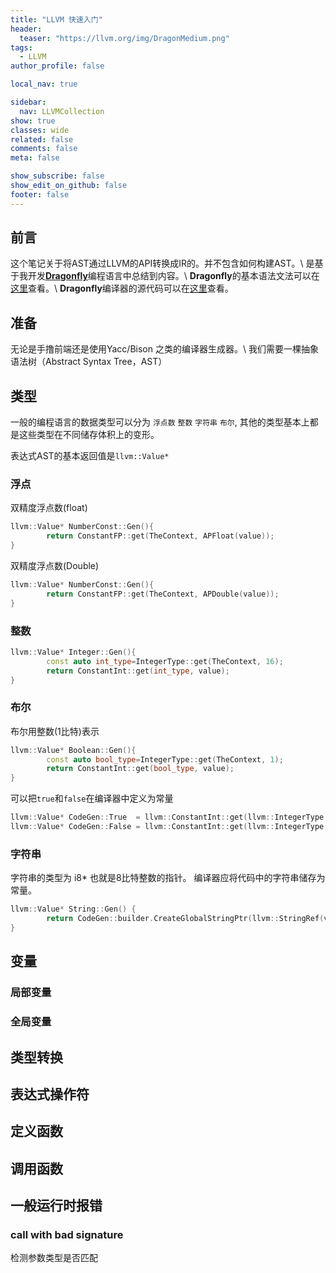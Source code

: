 ```yaml
---
title: "LLVM 快速入门"
header:
  teaser: "https://llvm.org/img/DragonMedium.png"
tags:
  - LLVM
author_profile: false

local_nav: true

sidebar:
  nav: LLVMCollection
show: true
classes: wide
related: false
comments: false
meta: false

show_subscribe: false
show_edit_on_github: false
footer: false
---
```



## 前言
这个笔记关于将AST通过LLVM的API转换成IR的。并不包含如何构建AST。\\
是基于我开发[**Dragonfly**](http://dragonfly-lang.org/)编程语言中总结到内容。\\
**Dragonfly**的基本语法文法可以在[这里](http://www.dragonfly-lang.org/#/en-us/lexical)查看。\\
**Dragonfly**编译器的源代码可以在[这里](https://github.com/Asixa/Dragonfly/tree/development)查看。

## 准备
无论是手撸前端还是使用Yacc/Bison 之类的编译器生成器。\\
我们需要一棵抽象语法树（Abstract Syntax Tree，AST）

## 类型
一般的编程语言的数据类型可以分为 `浮点数` `整数` `字符串` `布尔`,
其他的类型基本上都是这些类型在不同储存体积上的变形。

表达式AST的基本返回值是`llvm::Value*`
### 浮点
双精度浮点数(float)
``` cpp
llvm::Value* NumberConst::Gen(){
		return ConstantFP::get(TheContext, APFloat(value));
}
```
双精度浮点数(Double)
``` cpp
llvm::Value* NumberConst::Gen(){
		return ConstantFP::get(TheContext, APDouble(value));
}
```

### 整数
```cpp
llvm::Value* Integer::Gen(){
		const auto int_type=IntegerType::get(TheContext, 16);
		return ConstantInt::get(int_type, value);
}
```
### 布尔
布尔用整数(1比特)表示
``` cpp
llvm::Value* Boolean::Gen(){
		const auto bool_type=IntegerType::get(TheContext, 1);
		return ConstantInt::get(bool_type, value);
}
```
可以把`true`和`false`在编译器中定义为常量
``` cpp
llvm::Value* CodeGen::True  = llvm::ConstantInt::get(llvm::IntegerType::get(CodeGen::the_context, 1), 1);
llvm::Value* CodeGen::False = llvm::ConstantInt::get(llvm::IntegerType::get(CodeGen::the_context, 1), 0);
```

### 字符串
字符串的类型为 i8* 也就是8比特整数的指针。
编译器应将代码中的字符串储存为常量。
``` cpp
llvm::Value* String::Gen() {
        return CodeGen::builder.CreateGlobalStringPtr(llvm::StringRef(value));
}
```


## 变量
### 局部变量

### 全局变量


## 类型转换

## 表达式操作符

## 定义函数

## 调用函数

## 一般运行时报错
### call with bad signature
检测参数类型是否匹配